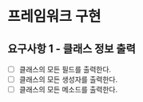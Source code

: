 # 프레임워크 구현

## 요구사항 1 - 클래스 정보 출력
- [ ] 클래스의 모든 필드를 출력한다.
- [ ] 클래스의 모든 생성자를 출력한다.
- [ ] 클래스의 모든 메소드를 출력한다. 